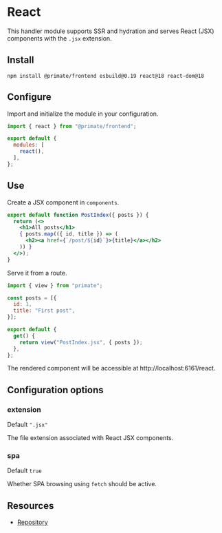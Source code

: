 # React

This handler module supports SSR and hydration and serves React (JSX)
components with the `.jsx` extension.

## Install

`npm install @primate/frontend esbuild@0.19 react@18 react-dom@18`

## Configure

Import and initialize the module in your configuration.

```js caption=primate.config.js
import { react } from "@primate/frontend";

export default {
  modules: [
    react(),
  ],
};
```

## Use

Create a JSX component in `components`.

```jsx caption=components/PostIndex.jsx
export default function PostIndex({ posts }) {
  return (<>
    <h1>All posts</h1>
    { posts.map(({ id, title }) => (
      <h2><a href={`/post/${id}`}>{title}</a></h2>
    )) }
  </>);
}
```

Serve it from a route.

```js caption=routes/react.js
import { view } from "primate";

const posts = [{
  id: 1,
  title: "First post",
}];

export default {
  get() {
    return view("PostIndex.jsx", { posts });
  },
};
```

The rendered component will be accessible at http://localhost:6161/react.

## Configuration options

### extension

Default `".jsx"`

The file extension associated with React JSX components.

### spa

Default `true`

Whether SPA browsing using `fetch` should be active.

## Resources

* [Repository][repo]

[repo]: https://github.com/primatejs/primate/tree/master/packages/frontend
